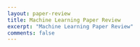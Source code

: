```yaml
---
layout: paper-review
title: Machine Learning Paper Review
excerpt: "Machine Learning Paper Review"
comments: false
---
```

